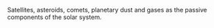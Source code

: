 Satellites, asteroids, comets, planetary dust and gases as the passive components of the solar system.